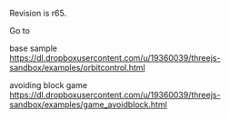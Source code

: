 Revision is r65.

Go to

base sample  
https://dl.dropboxusercontent.com/u/19360039/threejs-sandbox/examples/orbitcontrol.html

avoiding block game  
https://dl.dropboxusercontent.com/u/19360039/threejs-sandbox/examples/game_avoidblock.html
